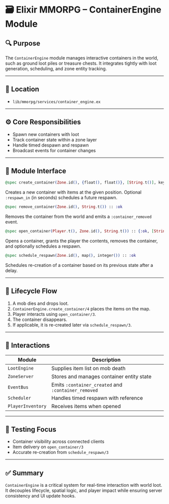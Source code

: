 # 🗃️ Elixir MMORPG – ContainerEngine Module

## 🔍 Purpose

The `ContainerEngine` module manages interactive containers in the world, such as ground loot piles or treasure chests. It integrates tightly with loot generation, scheduling, and zone entity tracking.

---

## 📁 Location

- `lib/mmorpg/services/container_engine.ex`

---

## ⚙️ Core Responsibilities

- Spawn new containers with loot
- Track container state within a zone layer
- Handle timed despawn and respawn
- Broadcast events for container changes

---

## 🔧 Module Interface

```elixir
@spec create_container(Zone.id(), {float(), float()}, [String.t()], keyword()) :: String.t()
```
Creates a new container with items at the given position. Optional `:respawn_in` (in seconds) schedules a future respawn.

```elixir
@spec remove_container(Zone.id(), String.t()) :: :ok
```
Removes the container from the world and emits a `:container_removed` event.

```elixir
@spec open_container(Player.t(), Zone.id(), String.t()) :: {:ok, [String.t()]} | {:error, :not_found}
```
Opens a container, grants the player the contents, removes the container, and optionally schedules a respawn.

```elixir
@spec schedule_respawn(Zone.id(), map(), integer()) :: :ok
```
Schedules re-creation of a container based on its previous state after a delay.

---

## 🔁 Lifecycle Flow

1. A mob dies and drops loot.
2. `ContainerEngine.create_container/4` places the items on the map.
3. Player interacts using `open_container/3`.
4. The container disappears.
5. If applicable, it is re-created later via `schedule_respawn/3`.

---

## 🔄 Interactions

| Module             | Description                                 |
|--------------------|---------------------------------------------|
| `LootEngine`       | Supplies item list on mob death             |
| `ZoneServer`       | Stores and manages container entity state   |
| `EventBus`         | Emits `:container_created` and `:container_removed` |
| `Scheduler`        | Handles timed respawn with reference        |
| `PlayerInventory`  | Receives items when opened                  |

---

## 🧪 Testing Focus

- Container visibility across connected clients
- Item delivery on `open_container/3`
- Accurate re-creation from `schedule_respawn/3`

---

## ✅ Summary

`ContainerEngine` is a critical system for real-time interaction with world loot. It decouples lifecycle, spatial logic, and player impact while ensuring server consistency and UI update hooks.